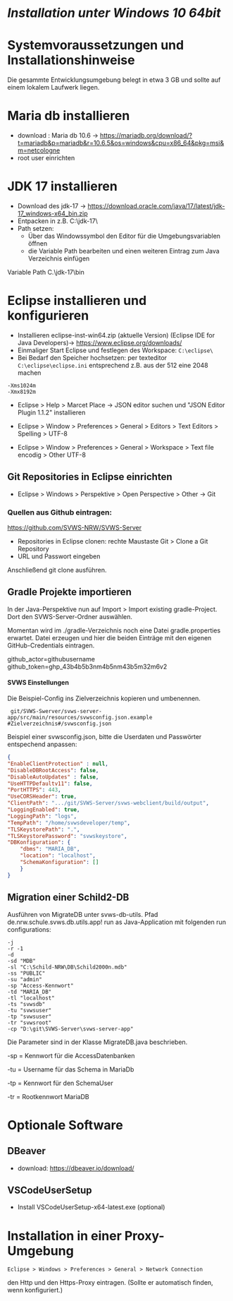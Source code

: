 ***Installation unter Windows 10 64bit***
====================


# Systemvoraussetzungen und Installationshinweise
Die gesammte Entwicklungsumgebung belegt in etwa 3 GB und sollte auf einem lokalem Laufwerk liegen.

# Maria db installieren

+ download : Maria db 10.6 -> https://mariadb.org/download/?t=mariadb&p=mariadb&r=10.6.5&os=windows&cpu=x86_64&pkg=msi&m=netcologne
+ root user einrichten

# JDK 17 installieren

+ Download des jdk-17 -> https://download.oracle.com/java/17/latest/jdk-17_windows-x64_bin.zip
+ Entpacken in z.B. C:\jdk-17\
+ Path setzen: 
    + Über das Windowssymbol den Editor für die Umgebungsvariablen öffnen 
    + die Variable Path bearbeiten und einen weiteren Eintrag zum Java Verzeichnis einfügen

Variable Path
C.\jdk-17\bin


# Eclipse installieren und konfigurieren

+ Installieren eclipse-inst-win64.zip (aktuelle Version) (Eclipse IDE for Java Developers)-> https://www.eclipse.org/downloads/
+ Einmaliger Start Eclipse und festlegen des Workspace: `C:\eclipse\`
+ Bei Bedarf den Speicher hochsetzen: per texteditor `C:\eclipse\eclipse.ini` entsprechend z.B. aus der 512 eine 2048 machen

```
-Xms1024m
-Xmx8192m
```


+ Eclipse > Help > Marcet Place -> JSON editor suchen und "JSON Editor Plugin 1.1.2" installieren

+ Eclipse > Window > Preferences > General > Editors > Text Editors > Spelling > UTF-8

+ Eclipse > Window > Preferences > General > Workspace > Text file encodig > Other UTF-8



## Git Repositories in Eclipse einrichten 

+ Eclipse > Windows > Perspektive > Open Perspective > Other  -> Git

### Quellen aus Github eintragen:

https://github.com/SVWS-NRW/SVWS-Server

+ Repositories in Eclipse clonen: rechte Maustaste Git > Clone a Git Repository
+ URL und Passwort eingeben

Anschließend git clone ausführen.

## Gradle Projekte importieren

In der Java-Perspektive nun auf Import > Import existing gradle-Project.
Dort den SVWS-Server-Ordner auswählen. 

Momentan wird im ./gradle-Verzeichnis noch eine Datei gradle.properties erwartet.
Datei erzeugen und hier die beiden Einträge mit den eigenen GitHub-Credentials eintragen.

github_actor=githubusername
github_token=ghp_43b4b5b3nm4b5nm43b5m32m6v2

#### SVWS Einstellungen

Die Beispiel-Config ins Zielverzeichnis kopieren und umbenennen.

```
 git/SVWS-Swerver/svws-server-app/src/main/resources/svwsconfig.json.example #Zielverzeichnis#/svwsconfig.json
```
		
Beispiel einer svwsconfig.json, bitte die Userdaten und Passwörter entspechend anpassen:
		
```json
{
"EnableClientProtection" : null,
"DisableDBRootAccess": false,
"DisableAutoUpdates" : false,
"UseHTTPDefaultv11": false,
"PortHTTPS": 443,
"UseCORSHeader": true,
"ClientPath": ".../git/SVWS-Server/svws-webclient/build/output",
"LoggingEnabled": true,
"LoggingPath": "logs",
"TempPath": "/home/svwsdeveloper/temp",
"TLSKeystorePath": ".",
"TLSKeystorePassword": "svwskeystore",
"DBKonfiguration": {
	"dbms": "MARIA_DB",
	"location": "localhost",
	"SchemaKonfiguration": []
	}
}
```

## Migration einer Schild2-DB

Ausführen von MigrateDB unter svws-db-utils.
Pfad de.nrw.schule.svws.db.utils.app!
run as Java-Application mit folgenden run configurations:

```
-j
-r -1
-d
-sd "MDB"
-sl "C:\Schild-NRW\DB\Schild2000n.mdb"
-ss "PUBLIC"
-su "admin"
-sp "Access-Kennwort"
-td "MARIA_DB"
-tl "localhost"
-ts "svwsdb"
-tu "svwsuser"
-tp "svwsuser"
-tr "svwsroot"
-cp "D:\git\SVWS-Server\svws-server-app"
```

Die Parameter sind in der Klasse MigrateDB.java beschrieben.


-sp = Kennwort für die AccessDatenbanken

-tu = Username für das Schema in MariaDb

-tp = Kennwort für den SchemaUser

-tr = Rootkennwort MariaDB

# Optionale Software 


## DBeaver
+ download: https://dbeaver.io/download/

## VSCodeUserSetup
+ Install VSCodeUserSetup-x64-latest.exe (optional)


# Installation in einer Proxy-Umgebung

```
Eclipse > Windows > Preferences > General > Network Connection
````

den Http und den Https-Proxy eintragen. (Sollte er automatisch finden, wenn konfiguriert.)


